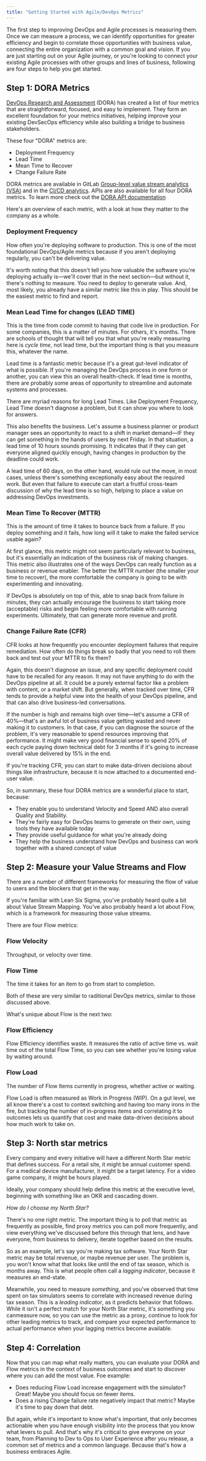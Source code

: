 ```yaml
---
title: "Getting Started with Agile/DevOps Metrics"
---
```

The first step to improving DevOps and Agile processes is measuring them. Once we can measure a process, we can identify opportunities for greater efficiency and begin to correlate those opportunities with business value, connecting the entire organization with a common goal and vision. If you are just starting out on your Agile journey, or you're looking to connect your existing Agile processes with other groups and lines of business, following are four steps to help you get started.

## Step 1: DORA Metrics

[DevOps Research and Assessment](https://www.devops-research.com/research.html) (DORA) has created a list of four metrics that are straightforward, focused, and easy to implement. They form an excellent foundation for your metrics initiatives, helping improve your existing DevSecOps efficiency while also building a bridge to business stakeholders.

These four "DORA" metrics are:

- Deployment Frequency
- Lead Time
- Mean Time to Recover
- Change Failure Rate

DORA metrics are available in GitLab [Group-level value stream analytics (VSA)](https://docs.gitlab.com/ee/user/analytics/#devops-research-and-assessment-dora-key-metrics) and in the [CI/CD analytics](https://docs.gitlab.com/ee/user/analytics/ci_cd_analytics.html). APIs are also available for all four DORA metrics. To learn more check out the [DORA API documentation](https://docs.gitlab.com/ee/api/dora/metrics.html#get-project-level-dora-metrics)

Here's an overview of each metric, with a look at how they matter to the company as a whole.

### Deployment Frequency

How often you're deploying software to production. This is one of the most foundational DevOps/Agile metrics because if you aren't deploying regularly, you can't be delivering value.

It's worth noting that this doesn't tell you how valuable the software you're deploying actually is—we'll cover that in the next section—but without it, there's nothing to measure. You need to deploy to generate value. And, most likely, you already have a similar metric like this in play. This should be the easiest metric to find and report.

### Mean Lead Time for changes (LEAD TIME)

This is the time from code commit to having that code live in production. For some companies, this is a matter of minutes. For others, it's months. There are schools of thought that will tell you that what you're really measuring here is *cycle time*, not lead time, but the important thing is that you measure this, whatever the name.

Lead time is a fantastic metric because it's a great gut-level indicator of what is possible. If you're managing the DevOps process in one form or another, you can view this an overall health-check. If lead time is months, there are probably some areas of opportunity to streamline and automate systems and processes.

There are myriad reasons for long Lead Times. Like Deployment Frequency, Lead Time doesn't diagnose a problem, but it can show you where to look for answers.

This also benefits the business. Let's assume a business planner or product manager sees an opportunity to react to a shift in market demand—IF they can get something in the hands of users by next Friday. In that situation, a lead time of 10 hours sounds promising. It indicates that if they can get everyone aligned quickly enough, having changes in production by the deadline could work.

A lead time of 60 days, on the other hand, would rule out the move, in most cases, unless there's something exceptionally easy about the required work. But even that failure to execute can start a fruitful cross-team discussion of why the lead time is so high, helping to place a value on addressing DevOps investments.

### Mean Time To Recover (MTTR)

This is the amount of time it takes to bounce back from a failure. If you deploy something and it fails, how long will it take to make the failed service usable again?

At first glance, this metric might not seem particularly relevant to business, but it's essentially an indication of the business risk of making changes. This metric also illustrates one of the ways DevOps can really function as a business or revenue enabler. The better the MTTR number (the smaller your time to recover), the more comfortable the company is going to be with experimenting and innovating.

If DevOps is absolutely on top of this, able to snap back from failure in minutes, they can actually encourage the business to start taking more (acceptable) risks and begin feeling more comfortable with running experiments. Ultimately, that can generate more revenue and profit.

### Change Failure Rate (CFR)

CFR looks at how frequently you encounter deployment failures that require remediation. How often do things break so badly that you need to roll them back and test out your MTTR to fix them?

Again, this doesn't diagnose an issue, and any specific deployment could have to be recalled for any reason. It may not have anything to do with the DevOps pipeline at all. It could be a purely external factor like a problem with content, or a market shift. But generally, when tracked over time, CFR tends to provide a helpful view into the health of your DevOps pipeline, and that can also drive business-led conversations.

If the number is high and remains high over time—let's assume a CFR of 40%—that's an awful lot of business value getting wasted and never making it to customers. In that case, if you can diagnose the source of the problem, it's very reasonable to spend resources improving that performance. It might make very good financial sense to spend 20% of each cycle paying down technical debt for 3 months if it's going to increase overall value delivered by 15% in the end.

If you're tracking CFR, you can start to make data-driven decisions about things like infrastructure, because it is now attached to a documented end-user value.

So, in summary, these four DORA metrics are a wonderful place to start, because:

- They enable you to understand Velocity and Speed AND also overall Quality and Stability.
- They're fairly easy for DevOps teams to generate on their own, using tools they have available today
- They provide useful guidance for what you're already doing
- They help the business understand how DevOps and business can work together with a shared concept of value

## Step 2: Measure your Value Streams and Flow

There are a number of different frameworks for measuring the flow of value to users and the blockers that get in the way.

If you're familiar with Lean Six Sigma, you've probably heard quite a bit about Value Stream Mapping. You've also probably heard a lot about Flow, which is a framework for measuring those value streams.

There are four Flow metrics:

### Flow Velocity

Throughput, or velocity over time.

### Flow Time

The time it takes for an item to go from start to completion.

Both of these are very similar to raditional DevOps metrics, similar to those discussed above.

What's unique about Flow is the next two:

### Flow Efficiency

Flow Efficiency identifies waste. It measures the ratio of active time vs. wait time out of the total Flow Time, so you can see whether you're losing value by waiting around.

### Flow Load

The number of Flow Items currently in progress, whether active or waiting.

Flow Load is often measured as Work in Progress (WIP). On a gut level, we all know there's a cost to context switching and having too many irons in the fire, but tracking the number of in-progress items and correlating it to outcomes lets us quantify that cost and make data-driven decisions about how much work to take on.

## Step 3: North star metrics

Every company and every initiative will have a different North Star metric that defines success. For a retail site, it might be annual customer spend. For a medical device manufacturer, it might be a target latency. For a video game company, it might be hours played.

Ideally, your company should help define this metric at the executive level, beginning with something like an OKR and cascading down.

*How do I choose my North Star?*

There's no one right metric. The important thing is to poll that metric as frequently as possible, find proxy metrics you can poll more frequently, and view everything we've discussed before this through that lens, and have everyone, from business to delivery, iterate together based on the results.

So as an example, let's say you're making tax software. Your North Star metric may be total revenue, or maybe revenue per user. The problem is, you won't know what that looks like until the end of tax season, which is months away. This is what people often call a *lagging indicator*, because it measures an end-state.

Meanwhile, you need to measure *something*, and you've observed that time spent on tax simulators seems to correlate with increased revenue during tax season. This is a *leading indicator*, as it predicts behavior that follows. While it isn't a perfect match for your North Star metric, it's something you canmeasure now, so you can use the metric as a proxy, continue to look for other leading metrics to track, and compare your expected performance to actual performance when your lagging metrics become available.

## Step 4: Correlation

Now that you can map what really matters, you can evaluate your DORA and Flow metrics in the context of business outcomes and start to discover where you can add the most value. Foe example:

- Does reducing Flow Load increase engagement with the simulator? Great! Maybe you should focus on fewer items.
- Does a rising Change failure rate negatively impact that metric? Maybe it's time to pay down that debt.

But again, while it's important to know what's important, that only becomes actionable when you have enough visibility into the process that you know what levers to pull. And that's why it's critical to give everyone on your team, from Planning to Dev to Ops to User Experience after you release, a common set of metrics and a common language. Because that's how a business embraces Agile.
